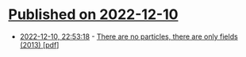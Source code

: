 # [Published on 2022-12-10](index.md)

* [2022-12-10, 22:53:18](https://news.ycombinator.com/item?id=33937900) - [There are no particles, there are only fields (2013) [pdf]](https://physlab.org/wp-content/uploads/2016/07/Hobson-2013.pdf)

